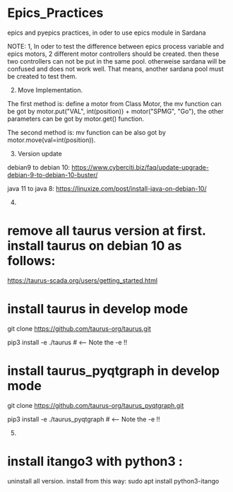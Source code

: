 # Epics_Practices
epics and pyepics practices, in oder to use epics module in Sardana 

NOTE:
1, In oder to test the difference between epics process variable and epics motors, 2 different motor controllers should be created. then these two controllers can not be put in the same pool. otherweise sardana will be confused and does not work well.  That means, another sardana pool must be created to test them.

2. Move Implementation.

  The first method is:
 define a motor from Class Motor, the mv function can be got by motor.put("VAL", int(position)) + motor("SPMG", "Go"), the other parameters can be got by motor.get() function.
  
  The second method is:
 mv function can be also got by motor.move(val=int(position)).



3. Version update

debian9 to debian 10:
https://www.cyberciti.biz/faq/update-upgrade-debian-9-to-debian-10-buster/


java 11 to java 8:
https://linuxize.com/post/install-java-on-debian-10/

4. 
# remove all taurus version at first. install taurus on debian 10 as follows:

https://taurus-scada.org/users/getting_started.html

# install taurus in develop mode
git clone https://github.com/taurus-org/taurus.git

pip3 install -e ./taurus  # <-- Note the -e !!

# install taurus_pyqtgraph in develop mode
git clone https://github.com/taurus-org/taurus_pyqtgraph.git

pip3 install -e ./taurus_pyqtgraph  # <-- Note the -e !!

5. 
# install itango3 with python3 :

uninstall all version. install from this way: sudo apt install python3-itango


